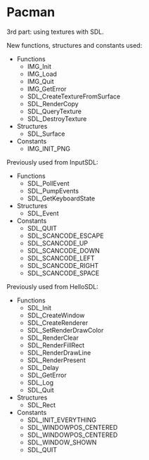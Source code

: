 # Pacman
3rd part: using textures with SDL.

New functions, structures and constants used:
- Functions
  - IMG_Init
  - IMG_Load
  - IMG_Quit
  - IMG_GetError
  - SDL_CreateTextureFromSurface
  - SDL_RenderCopy
  - SDL_QueryTexture
  - SDL_DestroyTexture
- Structures
  - SDL_Surface
- Constants
  - IMG_INIT_PNG

Previously used from InputSDL:
- Functions
  - SDL_PollEvent
  - SDL_PumpEvents
  - SDL_GetKeyboardState
- Structures
  - SDL_Event
- Constants
  - SDL_QUIT
  - SDL_SCANCODE_ESCAPE
  - SDL_SCANCODE_UP
  - SDL_SCANCODE_DOWN
  - SDL_SCANCODE_LEFT
  - SDL_SCANCODE_RIGHT
  - SDL_SCANCODE_SPACE

Previously used from HelloSDL:
- Functions
  - SDL_Init
  - SDL_CreateWindow
  - SDL_CreateRenderer
  - SDL_SetRenderDrawColor
  - SDL_RenderClear
  - SDL_RenderFillRect
  - SDL_RenderDrawLine
  - SDL_RenderPresent
  - SDL_Delay
  - SDL_GetError
  - SDL_Log
  - SDL_Quit
- Structures
  - SDL_Rect
- Constants
  - SDL_INIT_EVERYTHING
  - SDL_WINDOWPOS_CENTERED
  - SDL_WINDOWPOS_CENTERED
  - SDL_WINDOW_SHOWN
  - SDL_QUIT
